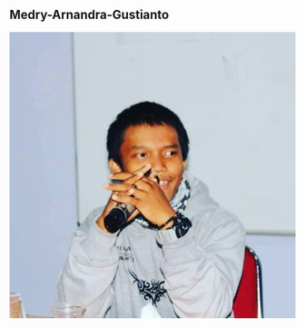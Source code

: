 ## Medry-Arnandra-Gustianto
![Medry Arnandra Gustianto](img/WhatsApp%20Image%202025-05-11%20at%2015.27.05.jpeg)